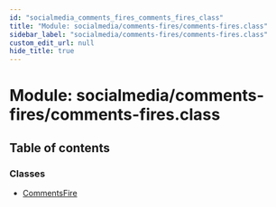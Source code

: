 ```yaml
---
id: "socialmedia_comments_fires_comments_fires_class"
title: "Module: socialmedia/comments-fires/comments-fires.class"
sidebar_label: "socialmedia/comments-fires/comments-fires.class"
custom_edit_url: null
hide_title: true
---
```


# Module: socialmedia/comments-fires/comments-fires.class

## Table of contents

### Classes

- [CommentsFire](../classes/socialmedia_comments_fires_comments_fires_class.commentsfire.md)
